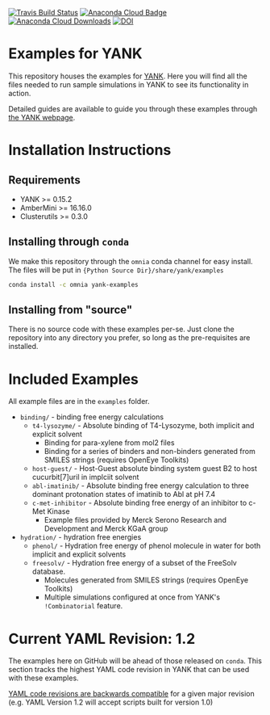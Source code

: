 [![Travis Build Status](https://travis-ci.org/choderalab/yank-examples.png)](https://travis-ci.org/choderalab/yank-examples)
[![Anaconda Cloud Badge](https://anaconda.org/omnia/yank-examples/badges/version.svg)](https://anaconda.org/omnia/yank-examples)
[![Anaconda Cloud Downloads](https://anaconda.org/omnia/yank-examples/badges/downloads.svg)](https://anaconda.org/omnia/yank-examples)
[![DOI](https://zenodo.org/badge/71493092.svg)](https://zenodo.org/badge/latestdoi/71493092)

# Examples for YANK

This repository houses the examples for [YANK](http://github.com/choderalab/yank). Here you will find all the files needed
to run sample simulations in YANK to see its functionality in action.

Detailed guides are available to guide you through these examples through 
[the YANK webpage](http://getyank.org/latest/examples/index.html).


# Installation Instructions

## Requirements

* YANK >= 0.15.2
* AmberMini >= 16.16.0
* Clusterutils >= 0.3.0

## Installing through `conda`

We make this repository through the `omnia` conda channel for easy 
install. The files will be put in `{Python Source Dir}/share/yank/examples`

```bash
conda install -c omnia yank-examples
```

## Installing from "source"

There is no source code with these examples per-se. Just clone the repository 
into any directory you prefer, so long as the pre-requisites are installed.


# Included Examples

All example files are in the `examples` folder.

* `binding/` - binding free energy calculations
    * `t4-lysozyme/` - Absolute binding of T4-Lysozyme, both implicit and explicit solvent
        * Binding for para-xylene from mol2 files
        * Binding for a series of binders and non-binders generated from SMILES strings (requires OpenEye Toolkits)
    * `host-guest/` - Host-Guest absolute binding system guest B2 to host cucurbit\[7\]uril in implciit solvent
    * `abl-imatinib/` - Absolute binding free energy calculation to three dominant protonation states of imatinib to Abl at pH 7.4
    * `c-met-inhibitor` - Absolute binding free energy of an inhibitor to c-Met Kinase
        * Example files provided by Merck Serono Research and Development and Merck KGaA group
* `hydration/` - hydration free energies
    * `phenol/` - Hydration free energy of phenol molecule in water for both implicit and explicit solvents
    * `freesolv/` - Hydration free energy of a subset of the FreeSolv database.
        * Molecules generated from SMILES strings (requires OpenEye Toolkits)
        * Multiple simulations configured at once from YANK's `!Combinatorial` feature.
    
# Current YAML Revision: 1.2

The examples here on GitHub will be ahead of those released on `conda`. 
This section tracks the highest YAML code revision in YANK that can be 
used with these examples. 
 
[YAML code revisions are backwards compatible](http://getyank.org/latest/yamlpages/version.html) 
for a given major revision 
(e.g. YAML Version 1.2 will accept scripts built for version 1.0)
